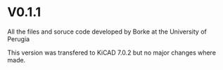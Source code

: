 # V0.1.1
All the files and soruce code developed by Borke at the University of Perugia

This version was transfered to KiCAD 7.0.2 but no major changes where made. 